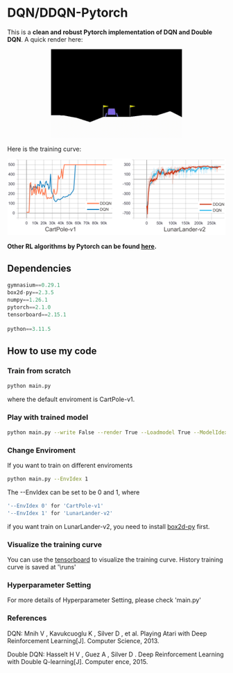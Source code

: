# DQN/DDQN-Pytorch
This is a **clean and robust Pytorch implementation of DQN and Double DQN**. A quick render here:

<div align="center">
<img width="60%" height="auto" src="https://github.com/XinJingHao/DQN-DDQN-Pytorch/blob/main/IMGs/Render%20of%20DDQN.gif">
</div>

Here is the training curve:  

<img src="https://github.com/XinJingHao/DQN-DDQN-Pytorch/blob/main/IMGs/DQN_DDQN_result.png"/>

**Other RL algorithms by Pytorch can be found [here](https://github.com/XinJingHao/RL-Algorithms-by-Pytorch).**



## Dependencies
```python
gymnasium==0.29.1  
box2d-py==2.3.5 
numpy==1.26.1
pytorch==2.1.0
tensorboard==2.15.1

python==3.11.5
```

## How to use my code
### Train from scratch

```bash
python main.py
```
where the default enviroment is CartPole-v1.  


### Play with trained model
```bash
python main.py --write False --render True --Loadmodel True --ModelIdex 50000
```

### Change Enviroment
If you want to train on different enviroments
```bash
python main.py --EnvIdex 1
```
The --EnvIdex can be set to be 0 and 1, where   
```bash
'--EnvIdex 0' for 'CartPole-v1'  
'--EnvIdex 1' for 'LunarLander-v2'   
```
if you want train on LunarLander-v2, you need to install [box2d-py](https://gymnasium.farama.org/environments/box2d/) first.

### Visualize the training curve
You can use the [tensorboard](https://pytorch.org/docs/stable/tensorboard.html) to visualize the training curve. History training curve is saved at '\runs'
### Hyperparameter Setting
For more details of Hyperparameter Setting, please check 'main.py'
### References
DQN: Mnih V , Kavukcuoglu K , Silver D , et al. Playing Atari with Deep Reinforcement Learning[J]. Computer Science, 2013. 

Double DQN: Hasselt H V , Guez A , Silver D . Deep Reinforcement Learning with Double Q-learning[J]. Computer ence, 2015.
